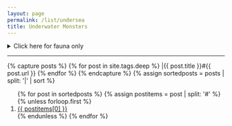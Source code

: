 ```yaml
---
layout: page
permalink: /list/undersea
title: Underwater Monsters
---
```


<details markdown="1">
<summary>Click here for fauna only</summary>
{% capture posts %}
{% for post in site.posts %}
    {% if post.tags contains "beast" and post.tags contains "deep" %}
    |{{ post.title }}#{{ post.url }}
    {% endif %}
{% endfor %}
{% endcapture %}
{% assign sortedposts = posts | split: '|' | sort %}
<ol>
{% for post in sortedposts %}
{% assign postitems = post | split: '#' %}
{% unless forloop.first %}
  <li> <a href="{{ postitems[1] }}"> {{ postitems[0] }}</a></li>
{% endunless %}
{% endfor %}
</ol>
</details>

---

{% capture posts %}
  {% for post in site.tags.deep %}
    |{{ post.title }}#{{ post.url }}
  {% endfor %}
{% endcapture %}
{% assign sortedposts = posts | split: '|' | sort %}
<ol>
{% for post in sortedposts %}
{% assign postitems = post | split: '#' %}
{% unless forloop.first %}
  <li> <a href="{{ postitems[1] }}"> {{ postitems[0] }}</a></li>
{% endunless %}
{% endfor %}
</ol>
